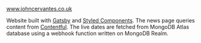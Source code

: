 www.johncervantes.co.uk

Website built with [Gatsby](https://www.gatsbyjs.com/) and [Styled Components](https://styled-components.com/). The news page queries content from [Contentful](https://www.contentful.com/). The live dates are fetched from MongoDB Atlas database using a webhook function written on MongoDB Realm.
